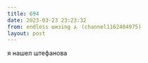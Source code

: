 ```yaml
---
title: 694
date: 2023-03-23 23:23:32
from: endless шизing ⍼ (channel1162404975)
layout: post
---
```


я нашел штефанова
